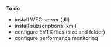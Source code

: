 **To do**
 - install WEC server (dll)
 - install subscriptions (xml)
 - configure EVTX files (size and folder)
 - configure performance monitoring